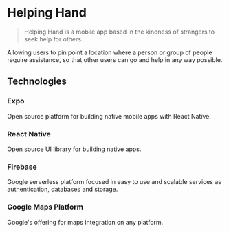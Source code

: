 # Helping Hand

> Helping Hand is a mobile app based in the kindness of strangers to seek help for others.

Allowing users to pin point a location where a person or group of people require assistance, so that other users can go and help in any way possible.

## Technologies

### Expo

Open source platform for building native mobile apps with React Native.

### React Native

Open source UI library for building native apps.

### Firebase

Google serverless platform focused in easy to use and scalable services as authentication, databases and storage.

### Google Maps Platform

Google's offering for maps integration on any platform.
